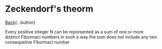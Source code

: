 # Zeckendorf's theorm

[Back](../index.md){: .button}

Every positive integer N can be represented as a sum of one or more distinct Fibonnaci numbers in such a way the sum does not include any two consequetive Fibonnaci number
